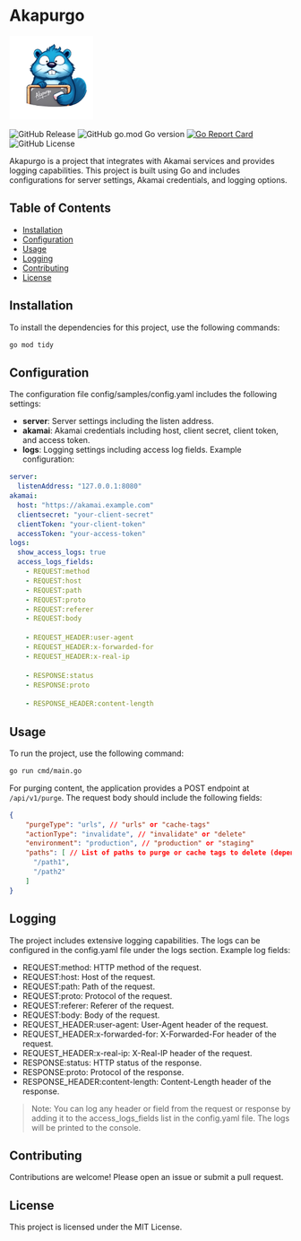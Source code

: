 # Akapurgo

<img src="https://raw.githubusercontent.com/dfradehubs/akapurgo/main/docs/img/logo.png" alt="Akapurgo Logo (Main) logo." width="150">

![GitHub Release](https://img.shields.io/github/v/release/dfradehubs/akapurgo)
![GitHub go.mod Go version](https://img.shields.io/github/go-mod/go-version/dfradehubs/akapurgo)
[![Go Report Card](https://goreportcard.com/badge/github.com/dfradehubs/akapurgo)](https://goreportcard.com/report/github.com/dfradehubs/akapurgo)
![GitHub License](https://img.shields.io/github/license/dfradehubs/akapurgo)

Akapurgo is a project that integrates with Akamai services and provides logging capabilities. This project is built using Go and includes configurations for server settings, Akamai credentials, and logging options.

## Table of Contents

- [Installation](#installation)
- [Configuration](#configuration)
- [Usage](#usage)
- [Logging](#logging)
- [Contributing](#contributing)
- [License](#license)

## Installation

To install the dependencies for this project, use the following commands:

```sh
go mod tidy
```

## Configuration
The configuration file config/samples/config.yaml includes the following settings:  
* **server**: Server settings including the listen address.
* **akamai**: Akamai credentials including host, client secret, client token, and access token.
* **logs**: Logging settings including access log fields.
Example configuration:
```yaml
server:
  listenAddress: "127.0.0.1:8080"
akamai:
  host: "https://akamai.example.com"
  clientsecret: "your-client-secret"
  clientToken: "your-client-token"
  accessToken: "your-access-token"
logs:
  show_access_logs: true
  access_logs_fields:
    - REQUEST:method
    - REQUEST:host
    - REQUEST:path
    - REQUEST:proto
    - REQUEST:referer
    - REQUEST:body

    - REQUEST_HEADER:user-agent
    - REQUEST_HEADER:x-forwarded-for
    - REQUEST_HEADER:x-real-ip

    - RESPONSE:status
    - RESPONSE:proto

    - RESPONSE_HEADER:content-length
```

## Usage
To run the project, use the following command:
```sh
go run cmd/main.go
```

For purging content, the application provides a POST endpoint at `/api/v1/purge`. The request body should include the following fields:
```json
{
    "purgeType": "urls", // "urls" or "cache-tags"
    "actionType": "invalidate", // "invalidate" or "delete"
    "environment": "production", // "production" or "staging"
    "paths": [ // List of paths to purge or cache tags to delete (depending on the purgeType)
      "/path1",
      "/path2"
    ]
}
```
## Logging
The project includes extensive logging capabilities. The logs can be configured in the config.yaml file under the logs section.  Example log fields:  
* REQUEST:method: HTTP method of the request.
* REQUEST:host: Host of the request.
* REQUEST:path: Path of the request.
* REQUEST:proto: Protocol of the request.
* REQUEST:referer: Referer of the request.
* REQUEST:body: Body of the request.
* REQUEST_HEADER:user-agent: User-Agent header of the request.
* REQUEST_HEADER:x-forwarded-for: X-Forwarded-For header of the request.
* REQUEST_HEADER:x-real-ip: X-Real-IP header of the request.
* RESPONSE:status: HTTP status of the response.
* RESPONSE:proto: Protocol of the response.
* RESPONSE_HEADER:content-length: Content-Length header of the response.

> Note:
You can log any header or field from the request or response by adding it to the access_logs_fields list in the config.yaml file. The logs will be printed to the console.

## Contributing
Contributions are welcome! Please open an issue or submit a pull request.  

## License
This project is licensed under the MIT License.